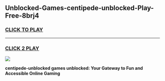 
## Unblocked-Games-centipede-unblocked-Play-Free-8brj4
<h3>
<a href="https://premium76.site?title=centipede-unblocked&ref=23A">CLICK TO PLAY</a></h3>
<hr>

<h3>
<a href="https://premium76.site?title=centipede-unblocked&ref=23A">CLICK 2 PLAY</a>
  
</h3>

<a href="https://premium76.site?title=centipede-unblocked&ref=23A"><img src="https://clearcache.store/games.png"></a>


**centipede-unblocked games unblocked: Your Gateway to Fun and Accessible Online Gaming**
